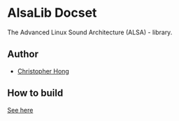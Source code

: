 # AlsaLib Docset

The Advanced Linux Sound Architecture (ALSA) - library.

## Author

- [Christopher Hong](https://github.com/halmoni100)

## How to build

[See here](https://gitlab.com/docs1234/alsa-lib)